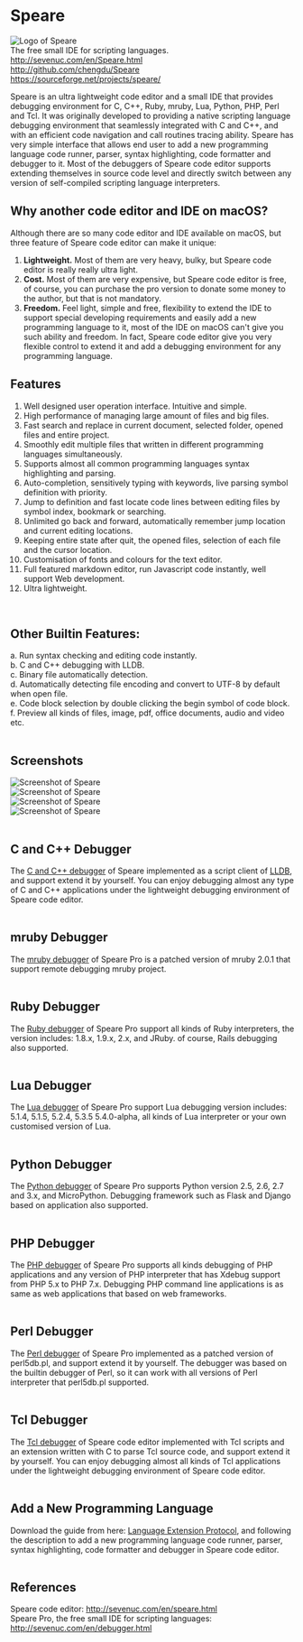 # Speare
![Logo of Speare](http://sevenuc.com/images/Speare/logo.png) <br>
The free small IDE for scripting languages.<br>
http://sevenuc.com/en/Speare.html<br>
http://github.com/chengdu/Speare<br>
https://sourceforge.net/projects/speare/<br>

Speare is an ultra lightweight code editor and a small IDE that provides debugging environment for C, C++, Ruby, mruby, Lua, Python, PHP, Perl and Tcl. It was originally developed to providing a native scripting language debugging environment that seamlessly integrated with C and C++, and with an efficient code navigation and call routines tracing ability. Speare has very simple interface that allows end user to add a new programming language code runner, parser, syntax highlighting, code formatter and debugger to it. Most of the debuggers of Speare code editor supports extending themselves in source code level and directly switch between any version of self-compiled scripting language interpreters.<br>

Why another code editor and IDE on macOS?
------------
Although there are so many code editor and IDE available on macOS, but three feature of Speare code editor can make it unique:<br>
1. **Lightweight.** Most of them are very heavy, bulky, but Speare code editor is really really ultra light.<br>
2. **Cost.** Most of them are very expensive, but Speare code editor is free, of course, you can purchase the pro version to donate some money to the author, but that is not mandatory.<br>
3. **Freedom.** Feel light, simple and free, flexibility to extend the IDE to support special developing requirements and easily add a new programming language to it, most of the IDE on macOS can't give you such ability and freedom. In fact, Speare code editor give you very flexible control to extend it and add a debugging environment for any programming language.<br>

Features
------------
1. Well designed user operation interface. Intuitive and simple.<br>
2. High performance of managing large amount of files and big files.<br> 
3. Fast search and replace in current document, selected folder, opened files and entire project.<br>
4. Smoothly edit multiple files that written in different programming languages simultaneously.<br>
5. Supports almost all common programming languages syntax highlighting and parsing.<br>
6. Auto-completion, sensitively typing with keywords, live parsing symbol definition with priority.<br>
7. Jump to definition and fast locate code lines between editing files by symbol index, bookmark or searching.<br>
8. Unlimited go back and forward, automatically remember jump location and current editing locations.<br>
9. Keeping entire state after quit, the opened files, selection of each file and the cursor location.<br>
10. Customisation of fonts and colours for the text editor.<br>
11. Full featured markdown editor, run Javascript code instantly, well support Web development.<br>
12. Ultra lightweight.<br>
<br>


Other Builtin Features:
------------
a. Run syntax checking and editing code instantly.<br>
b. C and C++ debugging with LLDB.<br>
c. Binary file automatically detection.<br>
d. Automatically detecting file encoding and convert to UTF-8 by default when open file.<br>
e. Code block selection by double clicking the begin symbol of code block.<br>
f. Preview all kinds of files, image, pdf, office documents, audio and video etc.<br>
<br>

Screenshots
-------------
![Screenshot of Speare](http://sevenuc.com/images/Speare/9.png) <br>
![Screenshot of Speare](http://sevenuc.com/images/Speare/1.png) <br>
![Screenshot of Speare](http://sevenuc.com/images/Speare/2.png) <br>
![Screenshot of Speare](http://sevenuc.com/images/Speare/3.png) <br>
<br>

C and C++ Debugger
-----------
The [C and C++ debugger](http://sevenuc.com/en/debugger.html#lldb) of Speare implemented as a script client of [LLDB](http://lldb.llvm.org/), and support extend it by yourself. You can enjoy debugging almost any type of C and C++ applications under the lightweight debugging environment of Speare code editor.<br>
<br>

mruby Debugger
-----------
The [mruby debugger](http://sevenuc.com/en/debugger.html#mruby) of Speare Pro is a patched version of mruby 2.0.1 that support remote debugging mruby project.<br>
<br>

Ruby Debugger
-----------
The [Ruby debugger](http://sevenuc.com/en/debugger.html#ruby) of Speare Pro support all kinds of Ruby interpreters, the version includes: 1.8.x, 1.9.x, 2.x, and JRuby. of course, Rails debugging also supported.<br>
<br>

Lua Debugger
-----------
The [Lua debugger](http://sevenuc.com/en/debugger.html#lua) of Speare Pro support Lua debugging version includes: 5.1.4, 5.1.5, 5.2.4, 5.3.5 5.4.0-alpha, all kinds of Lua interpreter or your own customised version of Lua.<br>
<br>

Python Debugger
-----------
The [Python debugger](http://sevenuc.com/en/debugger.html#python) of Speare Pro supports Python version 2.5, 2.6, 2.7 and 3.x, and MicroPython. Debugging framework such as Flask and Django based on application also supported.<br>
<br>

PHP Debugger
-----------
The [PHP debugger](http://sevenuc.com/en/debugger.html#php) of Speare Pro supports all kinds debugging of PHP applications and any version of PHP interpreter that has Xdebug support from PHP 5.x to PHP 7.x. Debugging PHP command line applications is as same as web applications that based on web frameworks.<br>
<br>

Perl Debugger
-----------
The [Perl debugger](http://sevenuc.com/en/debugger.html#perl) of Speare Pro implemented as a patched version of perl5db.pl, and support extend it by yourself. The debugger was based on the builtin debugger of Perl, so it can work with all versions of Perl interpreter that perl5db.pl supported.<br>
<br>

Tcl Debugger
-----------
The [Tcl debugger](http://sevenuc.com/en/debugger.html#tcl) of Speare code editor implemented with Tcl scripts and an extension written with C to parse Tcl source code, and support extend it by yourself. You can enjoy debugging almost all kinds of Tcl applications under the lightweight debugging environment of Speare code editor.<br>
<br>

Add a New Programming Language
-----------
Download the guide from here: [Language Extension Protocol](http://sevenuc.com/download/language_extension_protocol.pdf), and following the description to add a new programming language code runner, parser, syntax highlighting, code formatter and debugger in Speare code editor.<br>
<br>

References
-------------
Speare code editor: http://sevenuc.com/en/speare.html<br>
Speare Pro, the free small IDE for scripting languages: http://sevenuc.com/en/debugger.html<br>
